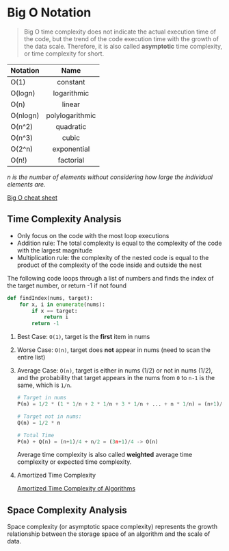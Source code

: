 # Big O Notation

> Big O time complexity does not indicate the actual execution time of the code, but the trend of the code execution time with the growth of the data scale. Therefore, it is also called **asymptotic** time complexity, or time complexity for short.

| Notation   | Name            |
| ---------- | :-------------: |
| O(1)       | constant        |
| O(logn)    | logarithmic     |
| O(n)       | linear          |
| O(nlogn)   | polylogarithmic |
| O(n^2)     | quadratic       |
| O(n^3)     | cubic           |
| O(2^n)     | exponential     |
| O(n!)      | factorial       |

_n is the number of elements without considering how large the individual elements are._

[Big O cheat sheet](https://www.bigocheatsheet.com)

## Time Complexity Analysis

- Only focus on the code with the most loop executions
- Addition rule: The total complexity is equal to the complexity of the code with the largest magnitude
- Multiplication rule: the complexity of the nested code is equal to the product of the complexity of the code inside and outside the nest

The following code loops through a list of numbers and finds the index of the target number, or return -1 if not found

```py
def findIndex(nums, target):
    for x, i in enumerate(nums):
        if x == target:
            return i
        return -1
```

1. Best Case: `O(1)`, target is the **first** item in nums

2. Worse Case: `O(n)`, target does **not** appear in nums (need to scan the entire list)

3. Average Case: `O(n)`, target is either in nums (1/2) or not in nums (1/2), and the probability that target appears in the nums from `0` to `n-1` is the same, which is `1/n`.

   ```py
   # Target in nums
   P(n) = 1/2 * (1 * 1/n + 2 * 1/n + 3 * 1/n + ... + n * 1/n) = (n+1)/4

   # Target not in nums:
   Q(n) = 1/2 * n

   # Total Time
   P(n) + Q(n) = (n+1)/4 + n/2 = (3n+1)/4 -> O(n)
   ```

   Average time complexity is also called **weighted** average time complexity or expected time complexity.

4. Amortized Time Complexity

   [Amortized Time Complexity of Algorithms](https://medium.com/@satorusasozaki/amortized-time-in-the-time-complexity-of-an-algorithm-6dd9a5d38045)

## Space Complexity Analysis

Space complexity (or asymptotic space complexity) represents the growth relationship between the storage space of an algorithm and the scale of data.